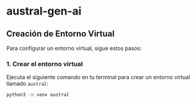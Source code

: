 # austral-gen-ai

## Creación de Entorno Virtual

Para configurar un entorno virtual, sigue estos pasos:

### 1. Crear el entorno virtual

Ejecuta el siguiente comando en tu terminal para crear un entorno virtual llamado `austral`:

```bash
python3 -m venv austral


